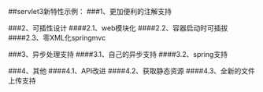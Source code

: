 ##servlet3新特性示例：
###1、更加便利的注解支持

###2、可插性设计
####2.1、web模块化
####2.2、容器启动时可插拔
####2.3、零XML化springmvc

###3、异步处理支持
####3.1、自己的异步支持
####3.2、spring支持


###4、其他
####4.1、API改进
####4.2、获取静态资源
####4.3、全新的文件上传支持
